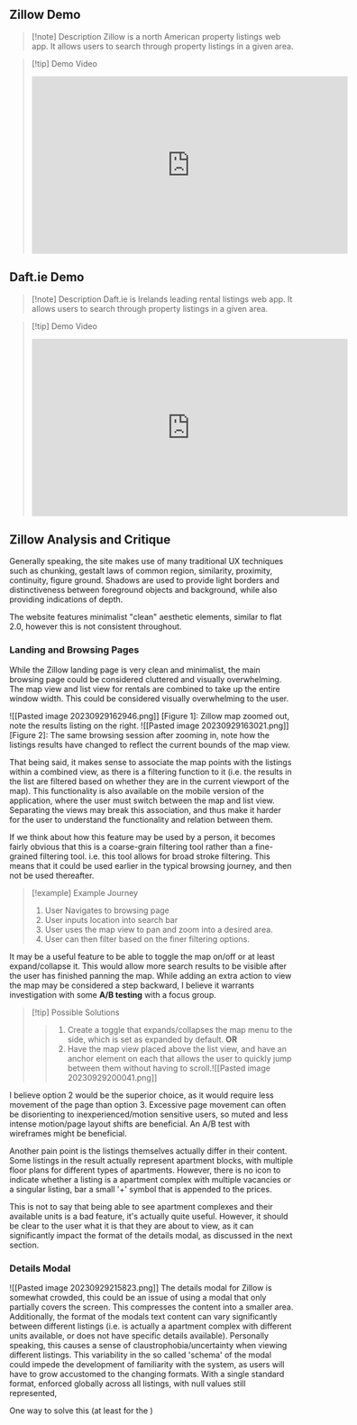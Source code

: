 ## Zillow Demo
> [!note] Description
> Zillow is a north American property listings web app. It allows users to search through property listings in a given area. 

>[!tip] Demo Video 
><iframe width="560" height="315" src="https://www.youtube.com/embed/p4hWjYcUNzE?si=ejbONkswtFcEB3CU" title="YouTube video player" frameborder="0" allow="accelerometer; autoplay; clipboard-write; encrypted-media; gyroscope; picture-in-picture; web-share" allowfullscreen></iframe>
## Daft.ie Demo
>[!note] Description
>Daft.ie is Irelands leading rental listings web app. It allows users to search through property listings in a given area.

> [!tip] Demo Video
> <iframe width="560" height="315" src="https://www.youtube.com/embed/Hof2qcAWqi4?si=REJesSF5yGyJ52F7" title="YouTube video player" frameborder="0" allow="accelerometer; autoplay; clipboard-write; encrypted-media; gyroscope; picture-in-picture; web-share" allowfullscreen></iframe>

## Zillow Analysis and Critique
Generally speaking, the site makes use of many traditional UX techniques such as chunking, gestalt laws of common region, similarity, proximity, continuity, figure ground. Shadows are used to provide light borders and distinctiveness between foreground objects and background, while also providing indications of depth.

The website features minimalist "clean" aesthetic elements, similar to flat 2.0, however this is not consistent throughout.
### Landing and Browsing Pages
While the Zillow landing page is very clean and minimalist, the main browsing page could be considered cluttered and visually overwhelming. The map view and list view for rentals are combined to take up the entire window width. This could be considered visually overwhelming to the user. 

![[Pasted image 20230929162946.png]]
[Figure 1]: Zillow map zoomed out, note the results listing on the right.
![[Pasted image 20230929163021.png]]
[Figure 2]: The same browsing session after zooming in, note how the listings results have changed to reflect the current bounds of the map view.

That being said, it makes sense to associate the map points with the listings within a combined view, as there is a filtering function to it (i.e. the results in the list are filtered based on whether they are in the current viewport of the map). This functionality is also available on the mobile version of the application, where the user must switch between the map and list view.  Separating the views may break this association, and thus make it harder for the user to understand the functionality and relation between them.

If we think about how this feature may be used by a person, it becomes fairly obvious that this is a coarse-grain filtering tool rather than a fine-grained filtering tool. i.e. this tool allows for broad stroke filtering. This means that it could be used earlier in the typical browsing journey, and then not be used thereafter.

> [!example] Example Journey
> 1. User Navigates to browsing page
> 2. User inputs location into search bar
> 3. User uses the map view to pan and zoom into a desired area.
> 4. User can then filter based on the finer filtering options.

It may be a useful feature to be able to toggle the map on/off or at least expand/collapse it. This would allow more search results to be visible after the user has finished panning the map. While adding an extra action to view the map may be considered a step backward, I believe it warrants investigation with some **A/B testing** with a focus group.

> [!tip] Possible Solutions
> > 1. Create a toggle that expands/collapses the map menu to the side, which is set as expanded by default.
> > 	**OR**
> > 2. Have the map view placed above the list view, and have an anchor element on each that allows the user to quickly jump between them without having to scroll.![[Pasted image 20230929200041.png]]

I believe option 2 would be the superior choice, as it would require less movement of the page than option 3. Excessive page movement can often be disorienting to inexperienced/motion sensitive users, so muted and less intense motion/page layout shifts are beneficial. An A/B test with wireframes might be beneficial.

Another pain point is the listings themselves actually differ in their content. Some listings in the result actually represent apartment blocks, with multiple floor plans for different types of apartments. However, there is no icon to indicate whether a listing is a apartment complex with multiple vacancies or a singular listing, bar a small '+' symbol that is appended to the prices. 

This is not to say that being able to see apartment complexes and their available units is a bad feature, it's actually quite useful. However, it should be clear to the user what it is that they are about to view, as it can significantly impact the format of the details modal, as discussed in the next section.
### Details Modal

![[Pasted image 20230929215823.png]]
The details modal for Zillow is somewhat crowded, this could be an issue of using a modal that only partially covers the screen. This compresses the content into a smaller area. Additionally, the format of the modals text content can vary significantly between different listings (i.e. is actually a apartment complex with different units available, or does not have specific details available). Personally speaking, this causes a sense of claustrophobia/uncertainty when viewing different listings. This variability in the so called 'schema' of the modal could impede the development of familiarity with the system, as users will have to grow accustomed to the changing formats. With a single standard format, enforced globally across all listings, with null values still represented, 

One way to solve this (at least for the )